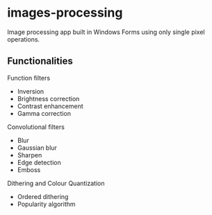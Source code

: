 # images-processing

Image processing app built in Windows Forms using only single pixel operations.

## Functionalities

Function filters
- Inversion
- Brightness correction
- Contrast enhancement
- Gamma correction

Convolutional filters
- Blur
- Gaussian blur
- Sharpen
- Edge detection
- Emboss

Dithering and Colour Quantization
- Ordered dithering
- Popularity algorithm

